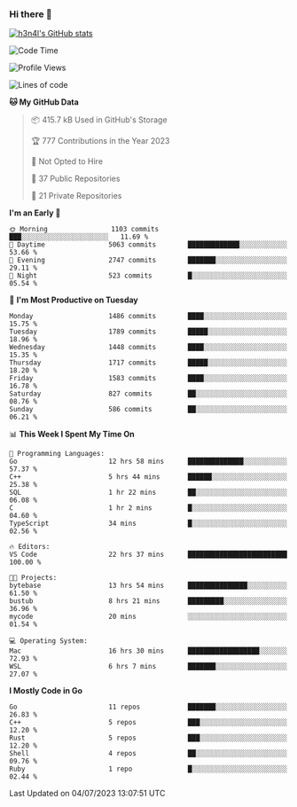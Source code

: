 ### Hi there 👋

[![h3n4l's GitHub stats](https://github-readme-stats.vercel.app/api?username=h3n4l&count_private=true&show_icons=true&theme=radical)](https://github.com/h3n4l/github-readme-stats)

<!--START_SECTION:waka-->
![Code Time](http://img.shields.io/badge/Code%20Time-1%2C382%20hrs%2032%20mins-blue)

![Profile Views](http://img.shields.io/badge/Profile%20Views-1-blue)

![Lines of code](https://img.shields.io/badge/From%20Hello%20World%20I%27ve%20Written-2.1%20million%20lines%20of%20code-blue)

**🐱 My GitHub Data** 

> 📦 415.7 kB Used in GitHub's Storage 
 > 
> 🏆 777 Contributions in the Year 2023
 > 
> 🚫 Not Opted to Hire
 > 
> 📜 37 Public Repositories 
 > 
> 🔑 21 Private Repositories 
 > 
**I'm an Early 🐤** 

```text
🌞 Morning                1103 commits        ███░░░░░░░░░░░░░░░░░░░░░░   11.69 % 
🌆 Daytime                5063 commits        █████████████░░░░░░░░░░░░   53.66 % 
🌃 Evening                2747 commits        ███████░░░░░░░░░░░░░░░░░░   29.11 % 
🌙 Night                  523 commits         █░░░░░░░░░░░░░░░░░░░░░░░░   05.54 % 
```
📅 **I'm Most Productive on Tuesday** 

```text
Monday                   1486 commits        ████░░░░░░░░░░░░░░░░░░░░░   15.75 % 
Tuesday                  1789 commits        █████░░░░░░░░░░░░░░░░░░░░   18.96 % 
Wednesday                1448 commits        ████░░░░░░░░░░░░░░░░░░░░░   15.35 % 
Thursday                 1717 commits        █████░░░░░░░░░░░░░░░░░░░░   18.20 % 
Friday                   1583 commits        ████░░░░░░░░░░░░░░░░░░░░░   16.78 % 
Saturday                 827 commits         ██░░░░░░░░░░░░░░░░░░░░░░░   08.76 % 
Sunday                   586 commits         ██░░░░░░░░░░░░░░░░░░░░░░░   06.21 % 
```


📊 **This Week I Spent My Time On** 

```text
💬 Programming Languages: 
Go                       12 hrs 58 mins      ██████████████░░░░░░░░░░░   57.37 % 
C++                      5 hrs 44 mins       ██████░░░░░░░░░░░░░░░░░░░   25.38 % 
SQL                      1 hr 22 mins        ██░░░░░░░░░░░░░░░░░░░░░░░   06.08 % 
C                        1 hr 2 mins         █░░░░░░░░░░░░░░░░░░░░░░░░   04.60 % 
TypeScript               34 mins             █░░░░░░░░░░░░░░░░░░░░░░░░   02.56 % 

🔥 Editors: 
VS Code                  22 hrs 37 mins      █████████████████████████   100.00 % 

🐱‍💻 Projects: 
bytebase                 13 hrs 54 mins      ███████████████░░░░░░░░░░   61.50 % 
bustub                   8 hrs 21 mins       █████████░░░░░░░░░░░░░░░░   36.96 % 
mycode                   20 mins             ░░░░░░░░░░░░░░░░░░░░░░░░░   01.54 % 

💻 Operating System: 
Mac                      16 hrs 30 mins      ██████████████████░░░░░░░   72.93 % 
WSL                      6 hrs 7 mins        ███████░░░░░░░░░░░░░░░░░░   27.07 % 
```

**I Mostly Code in Go** 

```text
Go                       11 repos            ███████░░░░░░░░░░░░░░░░░░   26.83 % 
C++                      5 repos             ███░░░░░░░░░░░░░░░░░░░░░░   12.20 % 
Rust                     5 repos             ███░░░░░░░░░░░░░░░░░░░░░░   12.20 % 
Shell                    4 repos             ██░░░░░░░░░░░░░░░░░░░░░░░   09.76 % 
Ruby                     1 repo              █░░░░░░░░░░░░░░░░░░░░░░░░   02.44 % 
```




 Last Updated on 04/07/2023 13:07:51 UTC
<!--END_SECTION:waka-->

